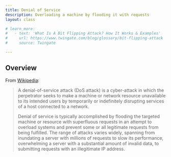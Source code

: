 ```yaml
---
title: Denial of Service
description: Overloading a machine by flooding it with requests
layout: class

# learn_more:
#   - text: 'What Is A Bit Flipping Attack? How It Works & Examples'
#     url: https://www.twingate.com/blog/glossary/bit-flipping-attack
#     source: Twingate

---
```


## Overview

From [Wikipedia]:

> A denial-of-service attack (DoS attack) is a cyber-attack in which the perpetrator seeks to make a machine or network resource unavailable to its intended users by temporarily or indefinitely disrupting services of a host connected to a network.
>
> Denial of service is typically accomplished by flooding the targeted machine or resource with superfluous requests in an attempt to overload systems and prevent some or all legitimate requests from being fulfilled. The range of attacks varies widely, spanning from inundating a server with millions of requests to slow its performance, overwhelming a server with a substantial amount of invalid data, to submitting requests with an illegitimate IP address.

[Wikipedia]: https://en.wikipedia.org/wiki/Denial-of-service_attack
